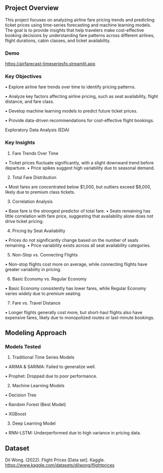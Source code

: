 ## Project Overview

This project focuses on analyzing airline fare pricing trends and predicting ticket prices using time-series forecasting and machine learning models. The goal is to provide insights that help travelers make cost-effective booking decisions by understanding fare patterns across different airlines, flight durations, cabin classes, and ticket availability.

### Demo
https://airfarecast-timeseriesfp.streamlit.app

### Key Objectives

•	Explore airline fare trends over time to identify pricing patterns.

•	Analyze key factors affecting airline pricing, such as seat availability, flight distance, and fare class.

•	Develop machine learning models to predict future ticket prices.

•	Provide data-driven recommendations for cost-effective flight bookings.

 Exploratory Data Analysis (EDA)

### Key Insights

1.	Fare Trends Over Time

•	Ticket prices fluctuate significantly, with a slight downward trend before departure.
•	Price spikes suggest high variability due to seasonal demand.
 
2.	Total Fare Distribution
 
•	Most fares are concentrated below $1,000, but outliers exceed $8,000, likely due to premium class tickets.
 
3.	Correlation Analysis
 
•	Base fare is the strongest predictor of total fare.
•	Seats remaining has little correlation with fare price, suggesting that availability alone does not drive ticket pricing.
 
4.	Pricing by Seat Availability
 
•	Prices do not significantly change based on the number of seats remaining.
•	Price variability exists across all seat availability categories.
 
5.	Non-Stop vs. Connecting Flights
 
•	Non-stop flights cost more on average, while connecting flights have greater variability in pricing.

6.	Basic Economy vs. Regular Economy

•	Basic Economy consistently has lower fares, while Regular Economy varies widely due to premium seating.
 
7.	Fare vs. Travel Distance
 
•	Longer flights generally cost more, but short-haul flights also have expensive fares, likely due to monopolized routes or last-minute bookings.

## Modeling Approach

### Models Tested

1.	Traditional Time Series Models
   
•	ARIMA & SARIMA: Failed to generalize well.

•	Prophet: Dropped due to poor performance.


2.	Machine Learning Models

•	Decision Tree
 
•	Random Forest (Best Model)

•	XGBoost

3.	Deep Learning Model

•	RNN-LSTM: Underperformed due to high variance in pricing data.
 
## Dataset

Dil Wong. (2022). Flight Prices [Data set]. Kaggle. https://www.kaggle.com/datasets/dilwong/flightprices
